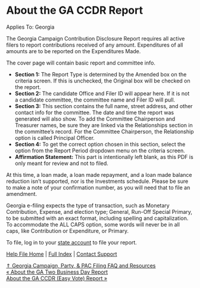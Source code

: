  About the GA CCDR Report
==========

Applies To: Georgia

The Georgia Campaign Contribution Disclosure Report requires all active filers to report contributions received of any amount. Expenditures of all amounts are to be reported on the Expenditures Made.

The cover page will contain basic report and committee info.

* **Section 1:** The Report Type is determined by the Amended box on the criteria screen. If this is unchecked, the Original box will be checked on the report.
* **Section 2:** The candidate Office and Filer ID will appear here. If it is not a candidate committee, the committee name and Filer ID will pull.
* **Section 3:** This section contains the full name, street address, and other contact info for the committee. The date and time the report was generated will also show. To add the Committee Chairperson and Treasurer names, be sure they are linked via the Relationships section in the committee’s record. For the Committee Chairperson, the Relationship option is called Principal Officer.
* **Section 4:** To get the correct option chosen in this section, select the option from the Report Period dropdown menu on the criteria screen.
* **Affirmation Statement:** This part is intentionally left blank, as this PDF is only meant for review and not to filed. 

At this time, a loan made, a loan made repayment, and a loan made balance reduction isn’t supported, nor is the Investments schedule. Please be sure to make a note of your confirmation number, as you will need that to file an amendment.

Georgia e-filing expects the type of transaction, such as Monetary Contribution, Expense, and election type; General, Run-Off Special Primary, to be submitted with an exact format, including spelling and capitalization. To accommodate the ALL CAPS option, some words will never be in all caps, like Contribution or Expenditure, or Primary.

To file, log in to your [state account](https://efile.ethics.ga.gov/#/index) to file your report. 

[Help File Home](/help/) | [Full Index](/Help-File-Directory/) | [Contact Support](mailto:support@ISPolitical.com)

[⇑ Georgia Campaign, Party, & PAC Filing FAQ and Resources](/Georgia-Campaign-Party-PAC-Filing-FAQ-and-Resources)  
[« About the GA Two Business Day Report](/About-the-GA-Two-Business-Day-Report)  
[About the GA CCDR (Easy Vote) Report »](/About-the-GA-CCDR-Easy-Vote-Report)
